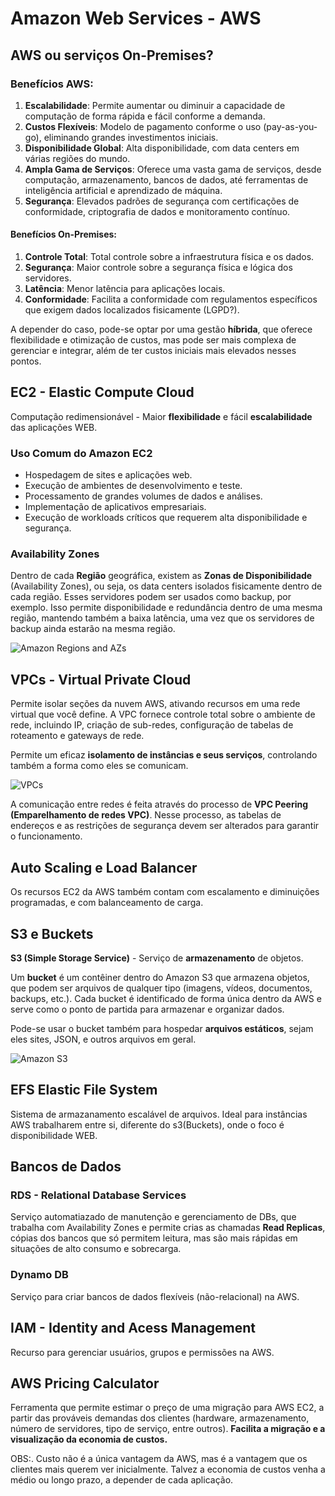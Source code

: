 # Amazon Web Services - AWS

## AWS ou serviços On-Premises?

### Benefícios AWS:

1. **Escalabilidade**: Permite aumentar ou diminuir a capacidade de computação de forma rápida e fácil conforme a demanda.
2. **Custos Flexíveis**: Modelo de pagamento conforme o uso (pay-as-you-go), eliminando grandes investimentos iniciais.
3. **Disponibilidade Global**: Alta disponibilidade, com data centers em várias regiões do mundo.
4. **Ampla Gama de Serviços**: Oferece uma vasta gama de serviços, desde computação, armazenamento, bancos de dados, até ferramentas de inteligência artificial e aprendizado de máquina.
5. **Segurança**: Elevados padrões de segurança com certificações de conformidade, criptografia de dados e monitoramento contínuo.

#### Benefícios On-Premises:

1. **Controle Total**: Total controle sobre a infraestrutura física e os dados.
2. **Segurança**: Maior controle sobre a segurança física e lógica dos servidores.
3. **Latência**: Menor latência para aplicações locais.
4. **Conformidade**: Facilita a conformidade com regulamentos específicos que exigem dados localizados fisicamente (LGPD?).

A depender do caso, pode-se optar por uma gestão **híbrida**, que oferece flexibilidade e otimização de custos, mas pode ser mais complexa de gerenciar e integrar, além de ter custos iniciais mais elevados nesses pontos.

## EC2 - Elastic Compute Cloud

Computação redimensionável - Maior **flexibilidade** e fácil **escalabilidade** das aplicações WEB.

### Uso Comum do Amazon EC2

* Hospedagem de sites e aplicações web.
* Execução de ambientes de desenvolvimento e teste.
* Processamento de grandes volumes de dados e análises.
* Implementação de aplicativos empresariais.
* Execução de workloads críticos que requerem alta disponibilidade e segurança.

### Availability Zones

Dentro de cada **Região** geográfica, existem as **Zonas de Disponibilidade** (Availability Zones), ou seja, os data centers isolados fisicamente dentro de cada região. Esses servidores podem ser usados como backup, por exemplo. Isso permite disponibilidade e redundância dentro de uma mesma região, mantendo também a baixa latência, uma vez que os servidores de backup ainda estarão na mesma região.

![Amazon Regions and AZs](https://media.geeksforgeeks.org/wp-content/uploads/20230802125628/AWS-EC2-Instance-types.png)

## VPCs - Virtual Private Cloud

Permite isolar seções da nuvem AWS, ativando recursos em uma rede virtual que você define. A VPC fornece controle total sobre o ambiente de rede, incluindo IP, criação de sub-redes, configuração de tabelas de roteamento e gateways de rede.

Permite um eficaz **isolamento de instâncias e seus serviços**, controlando também a forma como eles se comunicam.

![VPCs](https://docs.aws.amazon.com/pt_br/vpc/latest/userguide/images/how-it-works.png)

A comunicação entre redes é feita através do processo de **VPC Peering (Emparelhamento de redes VPC)**. Nesse processo, as tabelas de endereços e as restrições de segurança devem ser alterados para garantir o funcionamento.

## Auto Scaling e Load Balancer

Os recursos EC2 da AWS também contam com escalamento e diminuições programadas, e com balanceamento de carga.


## S3 e Buckets

**S3 (Simple Storage Service)** \- Serviço de **armazenamento** de objetos.

Um **bucket** é um contêiner dentro do Amazon S3 que armazena objetos, que podem ser arquivos de qualquer tipo (imagens, vídeos, documentos, backups, etc.). Cada bucket é identificado de forma única dentro da AWS e serve como o ponto de partida para armazenar e organizar dados.

Pode-se usar o bucket também para hospedar **arquivos estáticos**, sejam eles sites, JSON, e outros arquivos em geral.

![Amazon S3](https://d1.awsstatic.com/s3-pdp-redesign/product-page-diagram_Amazon-S3_HIW@2x.ee85671fe5c9ccc2ee5c5352a769d7b03d7c0f16.png)

## EFS Elastic File System

Sistema de armazanamento escalável de arquivos. Ideal para instâncias AWS trabalharem entre si, diferente do s3(Buckets), onde o foco é disponibilidade WEB.

## Bancos de Dados

### RDS - Relational Database Services

Serviço automatiazado de manutenção e gerenciamento de DBs, que trabalha com Availability Zones e permite crias as chamadas **Read Replicas**, cópias dos bancos que só permitem leitura, mas são mais rápidas em situações de alto consumo e sobrecarga.

### Dynamo DB

Serviço para criar bancos de dados flexíveis (não-relacional) na AWS.

## IAM - Identity and Acess Management

Recurso para gerenciar usuários, grupos e permissões na AWS.

## AWS Pricing Calculator

Ferramenta que permite estimar o preço de uma migração para AWS EC2, a partir das prováveis demandas dos clientes (hardware, armazenamento, número de servidores, tipo de serviço, entre outros). **Facilita a migração e a visualização da economia de custos.**

OBS:. Custo não é a única vantagem da AWS, mas é a vantagem que os clientes mais querem ver inicialmente. Talvez a economia de custos venha a médio ou longo prazo, a depender de cada aplicação.